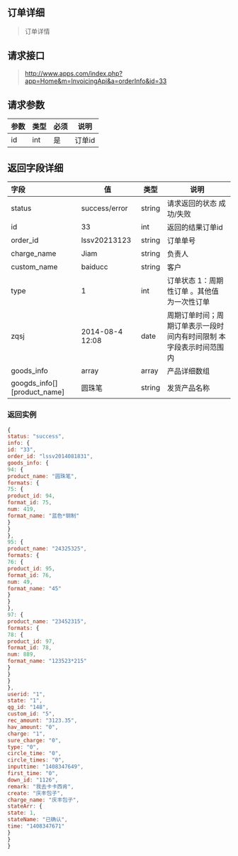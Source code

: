 ## 订单详细

> 订单详情 

## 请求接口

>  http://www.apps.com/index.php?app=Home&m=InvoicingApi&a=orderInfo&id=33

## 请求参数

|参数|类型|必须|说明|
|:---|---|---|---|
|id|int|是|订单id|

## 返回字段详细

|字段|值|类型|说明|
|:---|----|----|----|
|status|success/error|string|请求返回的状态 成功/失败|
|id|33|int|返回的结果订单id|
|order_id|lssv20213123|string|订单单号|
|charge_name|Jiam|string|负责人|
|custom_name|baiducc|string|客户|
|type|1|int|订单状态 1：周期性订单 。其他值 为一次性订单| 
|zqsj|2014-08-4 12:08|date|周期订单时间；周期订单表示一段时间内有时间限制 本字段表示时间范围内|
|goods_info|array|array|产品详细数组|
|googds_info[][product_name]|圆珠笔|string|发货产品名称|



### 返回实例

```  javascript
{
status: "success",
info: {
id: "33",
order_id: "lssv2014081831",
goods_info: {
94: {
product_name: "圆珠笔",
formats: {
75: {
product_id: 94,
format_id: 75,
num: 419,
format_name: "蓝色*钢制"
}
}
},
95: {
product_name: "24325325",
formats: {
76: {
product_id: 95,
format_id: 76,
num: 49,
format_name: "45"
}
}
},
97: {
product_name: "23452315",
formats: {
78: {
product_id: 97,
format_id: 78,
num: 889,
format_name: "123523*215"
}
}
}
},
userid: "1",
state: "1",
qg_id: "148",
custom_id: "5",
rec_amount: "3123.35",
hav_amount: "0",
charge: "1",
sure_charge: "0",
type: "0",
circle_time: "0",
circle_times: "0",
inputtime: "1408347649",
first_time: "0",
down_id: "1126",
remark: "我去卡卡西肯",
create: "庆丰包子",
charge_name: "庆丰包子",
stateArr: {
state: 1,
stateName: "已确认",
time: "1408347671"
}
}
}


